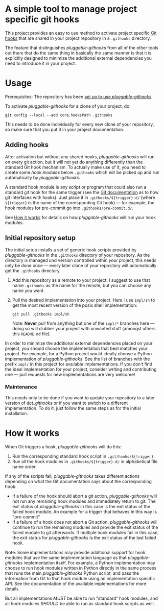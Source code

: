 # A simple tool to manage project specific git hooks

This project provides an easy to use method to activate project specific [Git hooks](https://git-scm.com/book/en/v2/Customizing-Git-Git-Hooks) that are shared in your project repository in a `.githooks` directory.

The feature that distinguishes _pluggable-githooks_ from all of the other tools out there that do the same thing in basically the same manner is that it is explicitly designed to minimize the additional external dependencies you need to introduce it in your project.

# Usage

Prerequisites: The repository has been [set up to use _pluggable-githooks_](#initial-repository-setup).

To activate _pluggable-githooks_ for a clone of your project, do
~~~
git config --local --add core.hooksPath .githooks
~~~

This needs to be done individually for every new clone of your repository, so make sure that you put it in your project documentation.

## Adding hooks

After activation but without any shared hooks, _pluggable-githooks_ will run on every git action, but it will not yet do anything differently than the standard Git hook mechanism. To actually make use of it, you need to create some _hook modules_ below `.githooks` which will be picked up and run automatically by _pluggable-githooks_.

A standard hook module is any script or program that could also run a standard git hook for the same trigger (see the [Git documentation](https://git-scm.com/docs/githooks) as to how git interfaces with hooks). Just place it in `.githooks/${trigger}.d/` (where `${trigger}` is the name of the corresponding Git hook) — for example, the hook modules for pre-commit go into `.githooks/pre-commit.d/`.

See [How it works](#how-it-works) for details on how _pluggable-githooks_ will run your hook modules.

## Initial repository setup

The initial setup installs a set of generic hook scripts provided by _pluggable-githooks_ in the `.githooks` directory of your repository. As the directory is managed und version controlled within _your_ project, this needs only be done once — every later clone of your repository will automatically get the `.githooks` directory.

1. Add this repository as a remote to your project. I suggest to use that name `.githooks` as the name for the remote, but you can choose any name you want.

2. Pull the desired implementation into your project. Here I use `impl/sh` to get the most recent version of the posix shell implementation:
   ~~~
   git pull .githooks impl/sh
   ~~~
   Note: **Never** pull from anything but one of the `impl/*` branches here — doing so will clobber your project with unwanted stuff (amongst others this `README.md` file).

In order to minimize the additional external dependencies placed on your project, you should choose the implementation that best matches your project. For example, for a Python project would ideally choose a Python implementation of _pluggable-githooks_. See the list of branches with the prefix `impl/` in this project for available implementations. If you don't find the ideal implementation for your project, consider writing and contributing one — pull requests for new implementations are very welcome!

### Maintenance

This needs only to be done if you want to update your repository to a later version of _dot_githooks_ or if you want to switch to a different implementation. To do it, just follow the same steps as for the initial installation.

# How it works

When Git triggers a hook, _pluggable-githooks_ will do this:

1. Run the corresponding standard hook script in `.git/hooks/${trigger}`.
2. Run all the hook modules in `.githooks/${trigger}.d/` in alphabetical file name order.

If any of the scripts fail, _pluggable-githooks_ takes different actions depending on what the Git documentation says about the corresponding hook:
- If a failure of the hook should abort a git action, _pluggable-githooks_ will not run any remaining hook modules and immediately return to git. The exit status of _pluggable-githooks_ in this case is the exit status of the failed hook module. An example for a trigger that behaves in this way is "pre-commit"
- If a failure of a hook does not abort a Git action, _pluggable-githooks_ will continue to run the remaining modules and provide the exit status of the failed module to git afterwards. If multiple hook modules fail in this case, the exit status for _pluggable-githooks_ is the exit status of the last failed hook.


Note: Some implementations may provide additional support for hook modules that use the same implementation language as that _pluggable-githooks_ implementation itself. For example, a Python implementation may choose to run hook modules written in Python directly in the same process that runs the main _pluggable-githooks_ Python script, and pass the information from Git to that hook module using an implementation specific API. See the documentation of the available implementations for more details.

But all implementations _MUST_ be able to run "standard" hook modules, and all hook modules _SHOULD_ be able to run as standard hook scripts as well.


